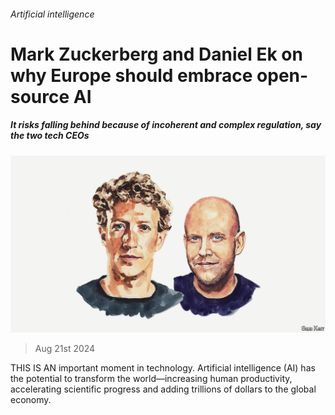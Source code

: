 ###### Artificial intelligence

# Mark Zuckerberg and Daniel Ek on why Europe should embrace open-source AI 

##### It risks falling behind because of incoherent and complex regulation, say the two tech CEOs 

![image](images/20240819_BID001.jpg) 

> Aug 21st 2024 

THIS IS AN important moment in technology. Artificial intelligence (AI) has the potential to transform the world—increasing human productivity, accelerating scientific progress and adding trillions of dollars to the global economy.

